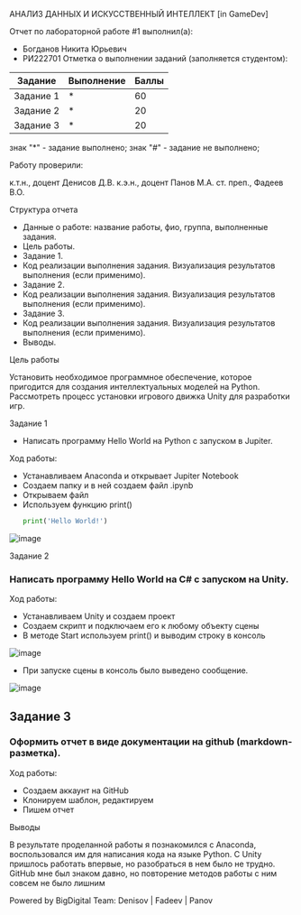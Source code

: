 АНАЛИЗ ДАННЫХ И ИСКУССТВЕННЫЙ ИНТЕЛЛЕКТ [in GameDev]

Отчет по лабораторной работе #1 выполнил(а):

- Богданов Никита Юрьевич
- РИ222701
Отметка о выполнении заданий (заполняется студентом):

| Задание | Выполнение | Баллы |
| ------ | ------ | ------ |
| Задание 1 | * | 60 |
| Задание 2 | * | 20 |
| Задание 3 | * | 20 |
знак "*" - задание выполнено; знак "#" - задание не выполнено;

Работу проверили:

к.т.н., доцент Денисов Д.В.
к.э.н., доцент Панов М.А.
ст. преп., Фадеев В.О.

Структура отчета

- Данные о работе: название работы, фио, группа, выполненные задания.
- Цель работы.
- Задание 1.
- Код реализации выполнения задания. Визуализация результатов выполнения (если применимо).
- Задание 2.
- Код реализации выполнения задания. Визуализация результатов выполнения (если применимо).
- Задание 3.
- Код реализации выполнения задания. Визуализация результатов выполнения (если применимо).
- Выводы.

Цель работы

Установить необходимое программное обеспечение, которое пригодится для создания интеллектуальных моделей на Python. Рассмотреть процесс установки игрового движка Unity для разработки игр.


Задание 1
* Написать программу Hello World на Python с запуском в Jupiter.

Ход работы:
- Устанавливаем Anaconda и открывает Jupiter Notebook
- Создаем папку и в ней создаем файл .ipynb
- Открываем файл
- Используем функцию print()
  ```py
  print('Hello World!')
![image](https://github.com/flowhadowZ/assets/blob/main/image.png)

Задание 2
###  Написать программу Hello World на C# с запуском на Unity. 
Ход работы:
- Устанавливаем Unity и создаем проект
- Создаем скрипт и подключаем его к любому объекту сцены
- В методе Start используем print() и выводим строку в консоль

![image](https://github.com/flowhadowZ/assets/blob/main/123.jpg)

- При запуске сцены в консоль было выведено сообщение.
  
![image](https://github.com/flowhadowZ/assets/blob/main/223.png)

## Задание 3
### Оформить отчет в виде документации на github (markdown-разметка).
Ход работы:
- Создаем аккаунт на GitHub
- Клонируем шаблон, редактируем
- Пишем отчет

Выводы

В результате проделанной работы я познакомился с Anaconda, воспользовался им для написания кода на языке Python. С Unity пришлось работать впервые, но разобраться в нем было не трудно. GitHub мне был знаком давно, но повторение методов работы с ним совсем не было лишним


Powered by
BigDigital Team: Denisov | Fadeev | Panov
